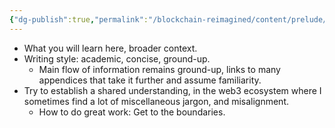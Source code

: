 ```yaml
---
{"dg-publish":true,"permalink":"/blockchain-reimagined/content/prelude/","hide":true,"created":"2024-08-19T01:22:42.051+07:00","updated":"2024-10-26T20:15:55.788+07:00"}
---
```



- What you will learn here, broader context.
- Writing style: academic, concise, ground-up.
	- Main flow of information remains ground-up, links to many appendices that take it further and assume familiarity. 
- Try to establish a shared understanding, in the web3 ecosystem where I sometimes find a lot of miscellaneous jargon, and misalignment. 
	- How to do great work: Get to the boundaries. 